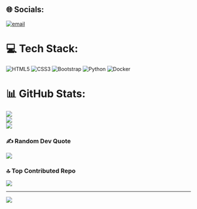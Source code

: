
## 🌐 Socials:
[![email](https://img.shields.io/badge/Email-D14836?logo=gmail&logoColor=white)](mailto:gokulnath272006@gmail.com) 

# 💻 Tech Stack:
![HTML5](https://img.shields.io/badge/html5-%23E34F26.svg?style=for-the-badge&logo=html5&logoColor=white) ![CSS3](https://img.shields.io/badge/css3-%231572B6.svg?style=for-the-badge&logo=css3&logoColor=white) ![Bootstrap](https://img.shields.io/badge/bootstrap-%238511FA.svg?style=for-the-badge&logo=bootstrap&logoColor=white) ![Python](https://img.shields.io/badge/python-3670A0?style=for-the-badge&logo=python&logoColor=ffdd54) ![Docker](https://img.shields.io/badge/docker-%230db7ed.svg?style=for-the-badge&logo=docker&logoColor=white)
# 📊 GitHub Stats:
![](https://github-readme-stats.vercel.app/api?username=N-GN&theme=dark&hide_border=false&include_all_commits=true&count_private=false)<br/>
![](https://nirzak-streak-stats.vercel.app/?user=N-GN&theme=dark&hide_border=false)<br/>
![](https://github-readme-stats.vercel.app/api/top-langs/?username=N-GN&theme=dark&hide_border=false&include_all_commits=true&count_private=false&layout=compact)

### ✍️ Random Dev Quote
![](https://quotes-github-readme.vercel.app/api?type=horizontal&theme=radical)

### 🔝 Top Contributed Repo
![](https://github-contributor-stats.vercel.app/api?username=N-GN&limit=5&theme=gotham&combine_all_yearly_contributions=true)

---
[![](https://visitcount.itsvg.in/api?id=N-GN&icon=0&color=0)](https://visitcount.itsvg.in)

<!-- Proudly created with GPRM ( https://gprm.itsvg.in ) -->
